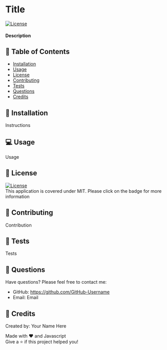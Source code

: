 
# Title       
[![License](https://img.shields.io/badge/license-MIT-yellow.svg)](https://opensource.org/licenses/MIT)

#### Description

## 📄 Table of Contents    

- [Installation](#installation)
- [Usage](#usage)    
- [License](#license)
- [Contributing](#contributing)
- [Tests](#tests)
- [Questions](#questions)
- [Credits](#credits)

## 💾 Installation    

Instructions   

## 💻 Usage

Usage   

## 📝 License
[![License](https://img.shields.io/badge/license-MIT-yellow.svg)](https://opensource.org/licenses/MIT)    
This application is covered under MIT. Please click on the badge for more information    

## 🤝 Contributing
Contribution   

## 🧪 Tests
Tests   

## 💬 Questions
Have questions? Please feel free to contact me:    
* GitHub: https://github.com/GitHub-Username   
* Email: Email  

## 🔖 Credits    
Created by: Your Name Here

Made with ❤️ and Javascript    
Give a ⭐ if this project helped you!
  